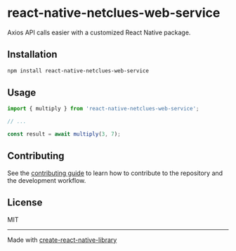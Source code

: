# react-native-netclues-web-service

Axios API calls easier with a customized React Native package.

## Installation

```sh
npm install react-native-netclues-web-service
```

## Usage

```js
import { multiply } from 'react-native-netclues-web-service';

// ...

const result = await multiply(3, 7);
```

## Contributing

See the [contributing guide](CONTRIBUTING.md) to learn how to contribute to the repository and the development workflow.

## License

MIT

---

Made with [create-react-native-library](https://github.com/callstack/react-native-builder-bob)

